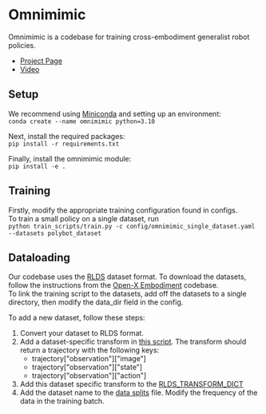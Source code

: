 # Omnimimic
Omnimimic is a codebase for training cross-embodiment generalist robot policies.

 * [Project Page](https://extreme-cross-embodiment.github.io)
 * [Video](https://www.youtube.com/watch?v=ljZ48IoaPTY)


## Setup
We recommend using [Miniconda](https://docs.conda.io/en/latest/miniconda.html) and setting up an environment:  \
    ```
    conda create --name omnimimic python=3.10
    ```

Next, install the required packages:   \
    ```
    pip install -r requirements.txt
    ```

Finally, install the omnimimic module:   \
    ```
    pip install -e .
    ```

## Training
Firstly, modify the appropriate training configuration found in configs. \
To train a small policy on a single dataset, run \
    ```
    python train_scripts/train.py -c config/omnimimic_single_dataset.yaml --datasets polybot_dataset
    ```

## Dataloading
Our codebase uses the [RLDS](https://github.com/google-research/rlds) dataset format. To download the datasets, follow the instructions from the [Open-X Embodiment](https://github.com/google-deepmind/open_x_embodiment) codebase. \
To link the training script to the datasets, add off the datasets to a single directory, then modify the data\_dir field in the config.


To add a new dataset, follow these steps:
1. Convert your dataset to RLDS format. 
2. Add a dataset-specific transform in [this script](https://github.com/JonathanYang0127/omnimimic/blob/release/omnimimic/data/rlds_data_transforms.py). The transform should return a trajectory with the following keys:
    * trajectory["observation"]["image"]
    * trajectory["observation"]["state"]
    * trajectory["observation"]["action"]
3. Add this dataset specific transform to the [RLDS_TRANSFORM_DICT](https://github.com/JonathanYang0127/omnimimic/blob/17152c76d8fd618420779ac2f8040e1468f9f781/omnimimic/data/rlds_data_transforms.py#L408)
4. Add the dataset name to the [data splits](https://github.com/JonathanYang0127/omnimimic/blob/release/omnimimic/data/data_splits.py) file. Modify the frequency of the data in the training batch.



